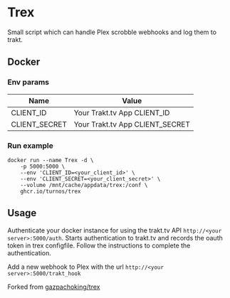 # Trex 
Small script which can handle Plex scrobble webhooks and log them to trakt.

## Docker
### Env params
| Name | Value |
| --- | --- |
| CLIENT_ID | Your Trakt.tv App CLIENT_ID |
| CLIENT_SECRET | Your Trakt.tv App CLIENT_SECRET |

### Run example
```
docker run --name Trex -d \
	-p 5000:5000 \
	--env 'CLIENT_ID=<your_client_id>' \
	--env 'CLIENT_SECRET=<your_client_secret>' \
	--volume /mnt/cache/appdata/trex:/conf \
	ghcr.io/turnos/trex
```

## Usage

Authenticate your docker instance for using the trakt.tv API `http://<your server>:5000/auth`.
Starts authentication to trakt.tv and records the oauth token in trex configfile. Follow the instructions to complete the authentication.

Add a new webhook to Plex with the url `http://<your server>:5000/trakt_hook`  


Forked from [gazpachoking/trex](https://github.com/gazpachoking/trex)
